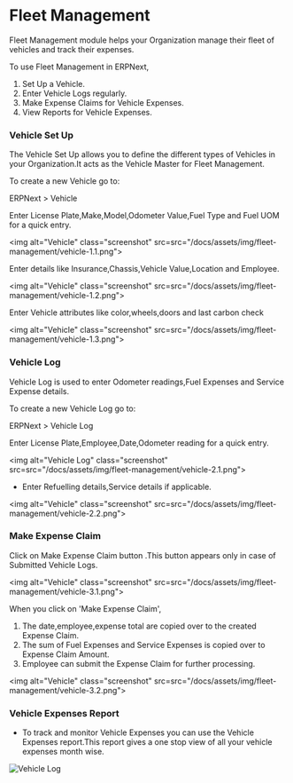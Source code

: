 # Fleet Management

Fleet Management module helps your Organization manage their fleet of vehicles and track their expenses.

To use Fleet Management in ERPNext,

  1. Set Up a Vehicle.
  2. Enter Vehicle Logs regularly.
  3. Make Expense Claims for Vehicle Expenses.
  4. View Reports for Vehicle Expenses.

### Vehicle Set Up

The Vehicle Set Up allows you to define the different types of Vehicles in your Organization.It acts as the Vehicle Master for Fleet Management. 

To create a new Vehicle go to:

ERPNext > Vehicle

Enter License Plate,Make,Model,Odometer Value,Fuel Type and Fuel UOM for a quick entry.

<img alt="Vehicle" class="screenshot" src=src="/docs/assets/img/fleet-management/vehicle-1.1.png">

 Enter details like Insurance,Chassis,Vehicle Value,Location and Employee.

<img alt="Vehicle" class="screenshot" src=src="/docs/assets/img/fleet-management/vehicle-1.2.png">

Enter Vehicle attributes like color,wheels,doors and last carbon check 

<img alt="Vehicle" class="screenshot" src=src="/docs/assets/img/fleet-management/vehicle-1.3.png">

### Vehicle Log

Vehicle Log is used to enter Odometer readings,Fuel Expenses and Service Expense details.

To create a new Vehicle Log go to:

ERPNext > Vehicle Log

Enter License Plate,Employee,Date,Odometer reading for a quick entry.

<img alt="Vehicle Log" class="screenshot" src=src="/docs/assets/img/fleet-management/vehicle-2.1.png">

* Enter Refuelling details,Service details if applicable.

<img alt="Vehicle" class="screenshot" src=src="/docs/assets/img/fleet-management/vehicle-2.2.png">

### Make Expense Claim

Click on Make Expense Claim button .This button appears only in case of Submitted Vehicle Logs.

<img alt="Vehicle" class="screenshot" src=src="/docs/assets/img/fleet-management/vehicle-3.1.png">

When you click on 'Make Expense Claim',

  1. The date,employee,expense total are copied over to the created Expense Claim.
  2. The sum of Fuel Expenses and Service Expenses is copied over to Expense Claim Amount.
  3. Employee can submit the Expense Claim for further processing.

<img alt="Vehicle" class="screenshot" src=src="/docs/assets/img/fleet-management/vehicle-3.2.png">

### Vehicle Expenses Report

* To track and monitor Vehicle Expenses you can use the Vehicle Expenses report.This report gives a one stop view of all your vehicle expenses month wise.

<img class="screenshot" alt="Vehicle Log" src="/docs/assets/img/fleet-management/vehicle-expenses.png">
